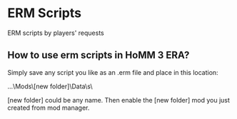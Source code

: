 # ERM Scripts
ERM scripts by players' requests

## **How to use erm scripts in HoMM 3 ERA?**

Simply save any script you like as an .erm file and place in this location:

...\Mods\\[new folder]\Data\s\

[new folder] could be any name. Then enable the [new folder] mod you just created from mod manager.
